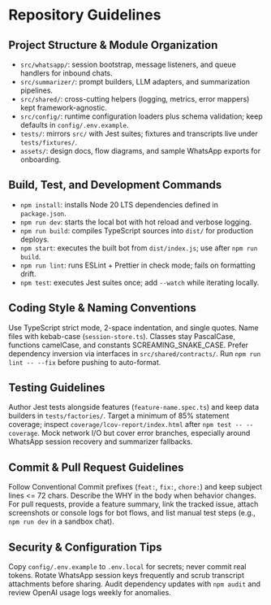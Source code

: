 # Repository Guidelines

## Project Structure & Module Organization
- `src/whatsapp/`: session bootstrap, message listeners, and queue handlers for inbound chats.
- `src/summarizer/`: prompt builders, LLM adapters, and summarization pipelines.
- `src/shared/`: cross-cutting helpers (logging, metrics, error mappers) kept framework-agnostic.
- `src/config/`: runtime configuration loaders plus schema validation; keep defaults in `config/.env.example`.
- `tests/`: mirrors `src/` with Jest suites; fixtures and transcripts live under `tests/fixtures/`.
- `assets/`: design docs, flow diagrams, and sample WhatsApp exports for onboarding.

## Build, Test, and Development Commands
- `npm install`: installs Node 20 LTS dependencies defined in `package.json`.
- `npm run dev`: starts the local bot with hot reload and verbose logging.
- `npm run build`: compiles TypeScript sources into `dist/` for production deploys.
- `npm start`: executes the built bot from `dist/index.js`; use after `npm run build`.
- `npm run lint`: runs ESLint + Prettier in check mode; fails on formatting drift.
- `npm test`: executes Jest suites once; add `--watch` while iterating locally.

## Coding Style & Naming Conventions
Use TypeScript strict mode, 2-space indentation, and single quotes. Name files with kebab-case (`session-store.ts`). Classes stay PascalCase, functions camelCase, and constants SCREAMING_SNAKE_CASE. Prefer dependency inversion via interfaces in `src/shared/contracts/`. Run `npm run lint -- --fix` before pushing to auto-format.

## Testing Guidelines
Author Jest tests alongside features (`feature-name.spec.ts`) and keep data builders in `tests/factories/`. Target a minimum of 85% statement coverage; inspect `coverage/lcov-report/index.html` after `npm test -- --coverage`. Mock network I/O but cover error branches, especially around WhatsApp session recovery and summarizer fallbacks.

## Commit & Pull Request Guidelines
Follow Conventional Commit prefixes (`feat:`, `fix:`, `chore:`) and keep subject lines <= 72 chars. Describe the WHY in the body when behavior changes. For pull requests, provide a feature summary, link the tracked issue, attach screenshots or console logs for bot flows, and list manual test steps (e.g., `npm run dev` in a sandbox chat).

## Security & Configuration Tips
Copy `config/.env.example` to `.env.local` for secrets; never commit real tokens. Rotate WhatsApp session keys frequently and scrub transcript attachments before sharing. Audit dependency updates with `npm audit` and review OpenAI usage logs weekly for anomalies.
